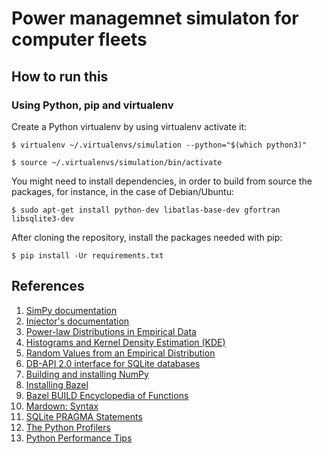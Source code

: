 # Power managemnet simulaton for computer fleets

## How to run this

### Using Python, pip and virtualenv

Create a Python virtualenv by using virtualenv activate it:

`$ virtualenv ~/.virtualenvs/simulation --python="$(which python3)"`

`$ source ~/.virtualenvs/simulation/bin/activate`

You might need to install dependencies, in order to build from source the
packages, for instance, in the case of Debian/Ubuntu:

`$ sudo apt-get install python-dev libatlas-base-dev gfortran libsqlite3-dev`

After cloning the repository, install the packages needed with pip:

`$ pip install -Ur requirements.txt`

## References

1. [SimPy documentation](
    https://simpy.readthedocs.org/en/stable/)
1. [Injector's documentation](
    https://injector.readthedocs.org/en/stable/)
1. [Power-law Distributions in Empirical Data](
    http://tuvalu.santafe.edu/~aaronc/powerlaws/)
1. [Histograms and Kernel Density Estimation (KDE)](
    http://www.mglerner.com/blog/?p=28)
1. [Random Values from an Empirical Distribution](
    http://www.astroml.org/book_figures/chapter3/fig_clone_distribution.html)
1. [DB-API 2.0 interface for SQLite databases](
    https://docs.python.org/3/library/sqlite3.html)
1. [Building and installing NumPy](
    http://docs.scipy.org/doc/numpy/user/install.html)
1. [Installing Bazel](
    http://bazel.io/docs/install.html)
1. [Bazel BUILD Encyclopedia of Functions](
    http://bazel.io/docs/be/overview.html)
1. [Mardown: Syntax](
    https://daringfireball.net/projects/markdown/syntax)
1. [SQLite PRAGMA Statements](
    https://www.sqlite.org/pragma.html)
1. [The Python Profilers](
    https://docs.python.org/3/library/profile.html)
1. [Python Performance Tips](
    https://wiki.python.org/moin/PythonSpeed/PerformanceTips)
